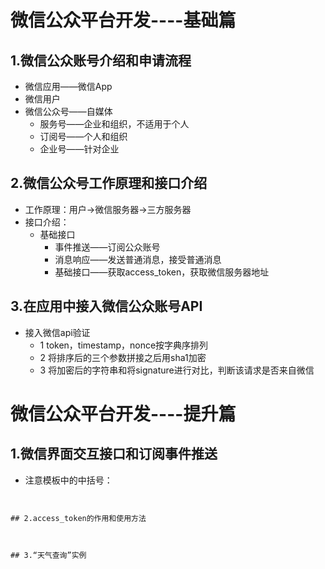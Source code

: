 微信公众平台开发----基础篇
===============

## 1.微信公众账号介绍和申请流程
* 微信应用——微信App
* 微信用户
* 微信公众号——自媒体
    * 服务号——企业和组织，不适用于个人
    * 订阅号——个人和组织
    * 企业号——针对企业

## 2.微信公众号工作原理和接口介绍
* 工作原理：用户->微信服务器->三方服务器
* 接口介绍：
    * 基础接口
        * 事件推送——订阅公众账号
        * 消息响应——发送普通消息，接受普通消息
        * 基础接口——获取access_token，获取微信服务器地址
## 3.在应用中接入微信公众账号API
* 接入微信api验证
    *  1 token，timestamp，nonce按字典序排列
    * 2 将排序后的三个参数拼接之后用sha1加密
    * 3 将加密后的字符串和将signature进行对比，判断该请求是否来自微信


微信公众平台开发----提升篇
===============

## 1.微信界面交互接口和订阅事件推送
* 注意模板中的中括号：
````


## 2.access_token的作用和使用方法



## 3.“天气查询”实例




